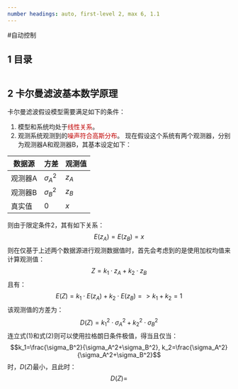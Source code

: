 ```yaml
---
number headings: auto, first-level 2, max 6, 1.1
---
```

#自动控制

## 1 目录

```toc
```

## 2 卡尔曼滤波基本数学原理

卡尔曼滤波假设模型需要满足如下的条件：
1. 模型和系统均处于<font color="#c00000">线性关系</font>。
2. 观测系统观测到的<font color="#c00000">噪声符合高斯分布</font>。
现在假设这个系统有两个观测器，分别为观测器A和观测器B，其基本设定如下：

| 数据源  | 方差           | 观测值   |
| ---- | ------------ | ----- |
| 观测器A | $\sigma^2_A$ | $z_A$ |
| 观测器B | $\sigma^2_B$ | $z_B$ |
| 真实值  | $0$          | $x$   |
则由于限定条件2，其有如下关系：
$$E(z_A)=E(z_B)=x$$
则在仅基于上述两个数据源进行观测数据值时，首先会考虑到的是使用加权均值来计算观测值：
$$Z=k_1\cdot z_A+k_2\cdot z_B \tag{1}$$
且有：
$$
E(Z)=k_1\cdot E(z_A)+k_2\cdot E(z_B)=>k_1+k_2=1 \tag{2}
$$
该观测值的方差为：
$$D(Z)=k_1^2\cdot \sigma_A^2+k_2^2\cdot \sigma_B^2  \tag{3}$$
连立式$(1)$和式$(2)$则可以使用拉格朗日条件极值，得当且仅当：
$$k_1=\frac{\sigma_B^2}{\sigma_A^2+\sigma_B^2}, k_2=\frac{\sigma_A^2}{\sigma_A^2+\sigma_B^2}$$
时，$D(Z)$最小，且此时：
$$D(Z)=$$